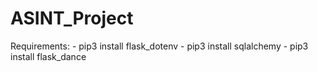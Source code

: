 # ASINT_Project

Requirements: 
    - pip3 install flask_dotenv
    - pip3 install sqlalchemy
    - pip3 install flask_dance
